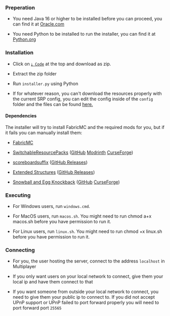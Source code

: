 ### Preperation

* You need Java 16 or higher to be installed before you can proceed, you can find it at [Oracle.com](https://www.oracle.com/java/technologies/javase-jdk16-downloads.html)

* You need Python to be installed to run the installer, you can find it at [Python.org](https://www.python.org/downloads/)

### Installation

* Click on [`⤓ Code`](https://github.com/DBTDerpbox/Legacy-Edition-Battle/archive/refs/heads/main.zip) at the top and download as zip.

* Extract the zip folder

* Run `installer.py` using Python

* If for whatever reason, you can't download the resources properly with the current SRP config, you can edit the config inside of the `config` folder and the files can be found [here.](https://github.com/DBTDerpbox/LEB-Resources/tree/zip/zip)

#### Dependencies

The installer will try to install FabricMC and the required mods for you, but if it fails you can manually install them:

* [FabricMC](https://fabricmc.net/use/)

* [SwitchableResourcePacks](https://github.com/kyrptonaught/SwitchableResourcepacks) ([GitHub](https://github.com/kyrptonaught/SwitchableResourcepacks/releases) [Modrinth](https://modrinth.com/mod/switchableresourcepacks) [CurseForge](https://www.curseforge.com/minecraft/mc-mods/switchableresourcepacks))

* [scoreboardsuffix](https://github.com/kyrptonaught/scoreboardsuffix) ([GitHub Releases](https://github.com/kyrptonaught/scoreboardsuffix/releases))

* [Extended Structures](https://github.com/kyrptonaught/Extended-Structures) ([GitHub Releases](https://github.com/kyrptonaught/Extended-Structures/releases))

* [Snowball and Egg Knockback](https://github.com/capitalistspz/SnowballKB) ([GitHub](https://github.com/capitalistspz/SnowballKB/releases/tag/1.1) [CurseForge](https://www.curseforge.com/minecraft/mc-mods/snowball-and-egg-knockback-fabric/files/3399693))

### Executing

* For Windows users, run `windows.cmd`.

* For MacOS users, run `macos.sh`. You might need to run chmod a+x macos.sh before you have permission to run it.

* For Linux users, run `linux.sh`. You might need to run chmod +x linux.sh before you have permission to run it.

### Connecting

* For you, the user hosting the server, connect to the address `localhost` in Multiplayer

* If you only want users on your local network to connect, give them your local ip and have them connect to that

* If you want someone from outside your local network to connect, you need to give them your public ip to connect to. If you did not accept UPnP support or UPnP failed to port forward properly you will need to port forward port `25565`
